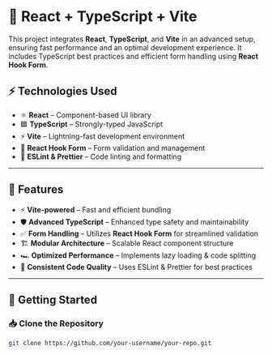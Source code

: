 # 🚀 React + TypeScript + Vite  

This project integrates **React**, **TypeScript**, and **Vite** in an advanced setup, ensuring fast performance and an optimal development experience. It includes TypeScript best practices and efficient form handling using **React Hook Form**.  

## ⚡ Technologies Used  

* ⚛️ **React** – Component-based UI library  
* 🟦 **TypeScript** – Strongly-typed JavaScript  
* ⚡ **Vite** – Lightning-fast development environment  
* 📄 **React Hook Form** – Form validation and management  
* 🎨 **ESLint & Prettier** – Code linting and formatting  

---

## 📜 Features  

* ⚡ **Vite-powered** – Fast and efficient bundling  
* 🛡 **Advanced TypeScript** – Enhanced type safety and maintainability  
* ✅ **Form Handling** – Utilizes **React Hook Form** for streamlined validation  
* 🏗 **Modular Architecture** – Scalable React component structure  
* 🏎 **Optimized Performance** – Implements lazy loading & code splitting  
* 🎯 **Consistent Code Quality** – Uses ESLint & Prettier for best practices  

---

## 🔧 Getting Started  

### 📥 Clone the Repository  
```sh
git clone https://github.com/your-username/your-repo.git
